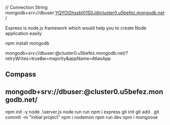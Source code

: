 // Connection String
mongodb+srv://dbuser:YQYOl2hssbt01S0J@cluster0.u5befez.mongodb.net/

Express is node.js framework which would help you to create Node application easily

npm install mongodb

mongodb+srv://dbuser:<password>@cluster0.u5befez.mongodb.net/?retryWrites=true&w=majority&appName=AtlasApp

## Compass

## mongodb+srv://dbuser:<password>@cluster0.u5befez.mongodb.net/

npm init -y
node .\server.js
node run run
npm i express
git init
git add .
git commit -m "initial project"
npm i nodemon
npm run dev
npm i mongoose
